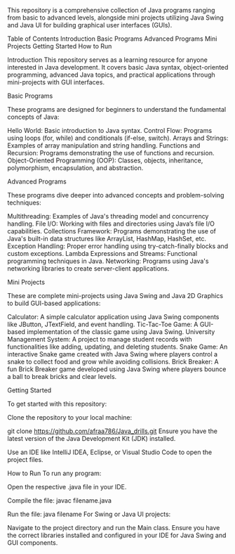 This repository is a comprehensive collection of Java programs ranging from basic to advanced levels, alongside mini projects utilizing Java Swing and Java UI for building graphical user interfaces (GUIs).

Table of Contents
Introduction
Basic Programs
Advanced Programs
Mini Projects
Getting Started
How to Run

Introduction
This repository serves as a learning resource for anyone interested in Java development. It covers basic Java syntax, object-oriented programming, advanced Java topics, and practical applications through mini-projects with GUI interfaces.

Basic Programs

These programs are designed for beginners to understand the fundamental concepts of Java:

Hello World: Basic introduction to Java syntax.
Control Flow: Programs using loops (for, while) and conditionals (if-else, switch).
Arrays and Strings: Examples of array manipulation and string handling.
Functions and Recursion: Programs demonstrating the use of functions and recursion.
Object-Oriented Programming (OOP): Classes, objects, inheritance, polymorphism, encapsulation, and abstraction.

Advanced Programs

These programs dive deeper into advanced concepts and problem-solving techniques:

Multithreading: Examples of Java's threading model and concurrency handling.
File I/O: Working with files and directories using Java’s file I/O capabilities.
Collections Framework: Programs demonstrating the use of Java's built-in data structures like ArrayList, HashMap, HashSet, etc.
Exception Handling: Proper error handling using try-catch-finally blocks and custom exceptions.
Lambda Expressions and Streams: Functional programming techniques in Java.
Networking: Programs using Java's networking libraries to create server-client applications.

Mini Projects

These are complete mini-projects using Java Swing and Java 2D Graphics to build GUI-based applications:

Calculator: A simple calculator application using Java Swing components like JButton, JTextField, and event handling.
Tic-Tac-Toe Game: A GUI-based implementation of the classic game using Java Swing.
University Management System: A project to manage student records with functionalities like adding, updating, and deleting students.
Snake Game: An interactive Snake game created with Java Swing where players control a snake to collect food and grow while avoiding collisions.
Brick Breaker: A fun Brick Breaker game developed using Java Swing where players bounce a ball to break bricks and clear levels.

Getting Started

To get started with this repository:

Clone the repository to your local machine:


git clone https://github.com/afraa786/Java_drills.git
Ensure you have the latest version of the Java Development Kit (JDK) installed.

Use an IDE like IntelliJ IDEA, Eclipse, or Visual Studio Code to open the project files.

How to Run
To run any program:

Open the respective .java file in your IDE.

Compile the file:
javac filename.java

Run the file:
java filename
For Swing or Java UI projects:

Navigate to the project directory and run the Main class.
Ensure you have the correct libraries installed and configured in your IDE for Java Swing and GUI components.
